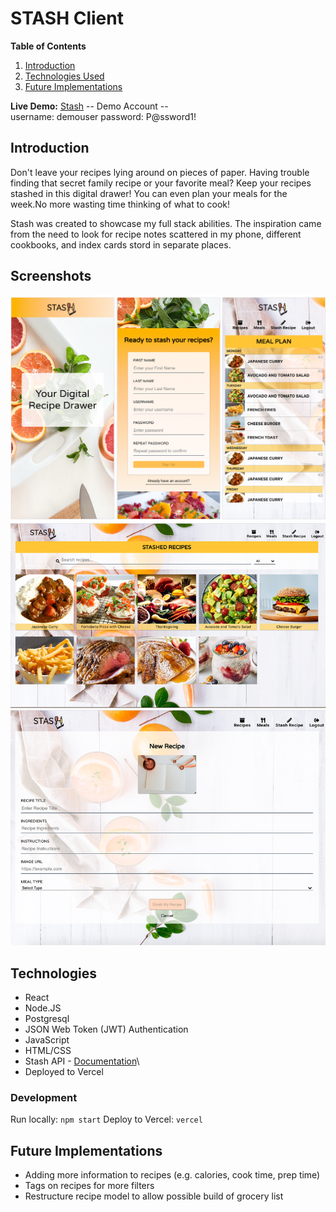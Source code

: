 # STASH Client

**Table of Contents**
1. [Introduction](#introduction)
2. [Technologies Used](#technologies)
3. [Future Implementations](#future-implementations)

**Live Demo:** [Stash](https://stash.staysee.vercel.app/)
-- Demo Account --  
username: demouser
password: P@ssword1! 

## Introduction
Don't leave your recipes lying around on pieces of paper. Having trouble finding that secret family recipe or your favorite meal? Keep your recipes stashed in this digital drawer! You can even plan your meals for the week.No more wasting time thinking of what to cook!

Stash was created to showcase my full stack abilities. The inspiration came from the need to look for recipe notes scattered in my phone, different cookbooks, and index cards stord in separate places.

## Screenshots
![Stash Screenshot](./src/assets/stash_screenshots.jpg)
![Stash Screenshot](./src/assets/stash_screenshots2.jpg)


## Technologies
* React
* Node.JS
* Postgresql
* JSON Web Token (JWT) Authentication
* JavaScript
* HTML/CSS
* Stash API - [Documentation]((https://documenter.getpostman.com/view/5109644/TVmHDexk))\
* Deployed to Vercel

### Development
Run locally: `npm start`
Deploy to Vercel: `vercel`

## Future Implementations
* Adding more information to recipes (e.g. calories, cook time, prep time)
* Tags on recipes for more filters
* Restructure recipe model to allow possible build of grocery list
